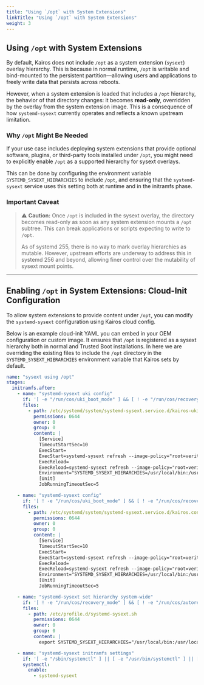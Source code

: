 ```yaml
---
title: "Using `/opt` with System Extensions"
linkTitle: "Using `/opt` with System Extensions"
weight: 3
---
```


## Using `/opt` with System Extensions

By default, Kairos does not include `/opt` as a system extension (`sysext`) overlay hierarchy. This is because in normal runtime, `/opt` is writable and bind-mounted to the persistent partition—allowing users and applications to freely write data that persists across reboots.

However, when a system extension is loaded that includes a `/opt` hierarchy, the behavior of that directory changes: it becomes **read-only**, overridden by the overlay from the system extension image. This is a consequence of how `systemd-sysext` currently operates and reflects a known upstream limitation.

### Why `/opt` Might Be Needed

If your use case includes deploying system extensions that provide optional software, plugins, or third-party tools installed under `/opt`, you might need to explicitly enable `/opt` as a supported hierarchy for sysext overlays.

This can be done by configuring the environment variable `SYSTEMD_SYSEXT_HIERARCHIES` to include `/opt`, and ensuring that the `systemd-sysext` service uses this setting both at runtime and in the initramfs phase.

### Important Caveat

> ⚠️ **Caution:** Once `/opt` is included in the sysext overlay, the directory becomes read-only as soon as any system extension mounts a `/opt` subtree. This can break applications or scripts expecting to write to `/opt`.
>
> As of systemd 255, there is no way to mark overlay hierarchies as mutable. However, upstream efforts are underway to address this in systemd 256 and beyond, allowing finer control over the mutability of sysext mount points.

---

## Enabling `/opt` in System Extensions: Cloud-Init Configuration

To allow system extensions to provide content under `/opt`, you can modify the `systemd-sysext` configuration using Kairos cloud config.

Below is an example cloud-init YAML you can embed in your OEM configuration or custom image. It ensures that `/opt` is registered as a sysext hierarchy both in normal and Trusted Boot installations. In here we are overriding the existing files to include the `/opt` directory in the `SYSTEMD_SYSEXT_HIERARCHIES` environment variable that Kairos sets by default.

```yaml
name: "sysext using /opt"
stages:
  initramfs.after:
    - name: "systemd-sysext uki config"
      if: '[ -e "/run/cos/uki_boot_mode" ] && [ ! -e "/run/cos/recovery_mode" ] && [ ! -e "/run/cos/autoreset_mode" ]'
      files:
        - path: /etc/systemd/system/systemd-sysext.service.d/kairos-uki.conf
          permissions: 0644
          owner: 0
          group: 0
          content: |
            [Service]
            TimeoutStartSec=10
            ExecStart=
            ExecStart=systemd-sysext refresh --image-policy="root=verity+signed+absent:usr=verity+signed+absent"
            ExecReload=
            ExecReload=systemd-sysext refresh --image-policy="root=verity+signed+absent:usr=verity+signed+absent"
            Environment="SYSTEMD_SYSEXT_HIERARCHIES=/usr/local/bin:/usr/local/sbin:/usr/local/include:/usr/local/lib:/usr/local/share:/usr/local/src:/usr/bin:/usr/share:/usr/lib:/usr/include:/usr/src:/usr/sbin:/opt"
            [Unit]
            JobRunningTimeoutSec=5

    - name: "systemd-sysext config"
      if: '[ ! -e "/run/cos/uki_boot_mode" ] && [ ! -e "/run/cos/recovery_mode" ] && [ ! -e "/run/cos/autoreset_mode" ]'
      files:
        - path: /etc/systemd/system/systemd-sysext.service.d/kairos.conf
          permissions: 0644
          owner: 0
          group: 0
          content: |
            [Service]
            TimeoutStartSec=10
            ExecStart=
            ExecStart=systemd-sysext refresh --image-policy="root=verity+absent:usr=verity+absent"
            ExecReload=
            ExecReload=systemd-sysext refresh --image-policy="root=verity+absent:usr=verity+absent"
            Environment="SYSTEMD_SYSEXT_HIERARCHIES=/usr/local/bin:/usr/local/sbin:/usr/local/include:/usr/local/lib:/usr/local/share:/usr/local/src:/usr/bin:/usr/share:/usr/lib:/usr/include:/usr/src:/usr/sbin:/opt"
            [Unit]
            JobRunningTimeoutSec=5

    - name: "systemd-sysext set hierarchy system-wide"
      if: '[ ! -e "/run/cos/recovery_mode" ] && [ ! -e "/run/cos/autoreset_mode" ]'
      files:
        - path: /etc/profile.d/systemd-sysext.sh
          permissions: 0644
          owner: 0
          group: 0
          content: |
            export SYSTEMD_SYSEXT_HIERARCHIES="/usr/local/bin:/usr/local/sbin:/usr/local/include:/usr/local/lib:/usr/local/share:/usr/local/src:/usr/bin:/usr/share:/usr/lib:/usr/include:/usr/src:/usr/sbin:/opt"

    - name: "systemd-sysext initramfs settings"
      if: '[ -e "/sbin/systemctl" ] || [ -e "/usr/bin/systemctl" ] || [ -e "/usr/sbin/systemctl" ] || [ -e "/bin/systemctl" ]'
      systemctl:
        enable:
          - systemd-sysext
